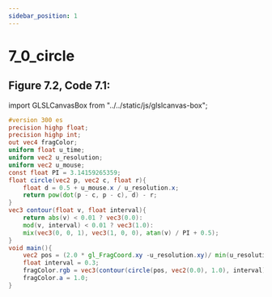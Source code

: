 ```yaml
---
sidebar_position: 1
---
```


# 7_0_circle
## Figure 7.2, Code 7.1: 

import GLSLCanvasBox from "../../static/js/glslcanvas-box";

<GLSLCanvasBox
  baseUrl='/MathOfRealTimeGraphics-samples'  fragUrl='/frags/ch7/7_0_circle.frag'
/>

```glsl showLineNumbers title="7_0_circle.frag"
#version 300 es
precision highp float;
precision highp int;
out vec4 fragColor;
uniform float u_time;
uniform vec2 u_resolution;
uniform vec2 u_mouse;
const float PI = 3.14159265359;
float circle(vec2 p, vec2 c, float r){
    float d = 0.5 + u_mouse.x / u_resolution.x;
    return pow(dot(p - c, p - c), d) - r;
}
vec3 contour(float v, float interval){
    return abs(v) < 0.01 ? vec3(0.0):
    mod(v, interval) < 0.01 ? vec3(1.0):
    mix(vec3(0, 0, 1), vec3(1, 0, 0), atan(v) / PI + 0.5);
}
void main(){
    vec2 pos = (2.0 * gl_FragCoord.xy -u_resolution.xy)/ min(u_resolution.x, u_resolution.y);
    float interval = 0.3;
    fragColor.rgb = vec3(contour(circle(pos, vec2(0.0), 1.0), interval));
    fragColor.a = 1.0;
}

```
